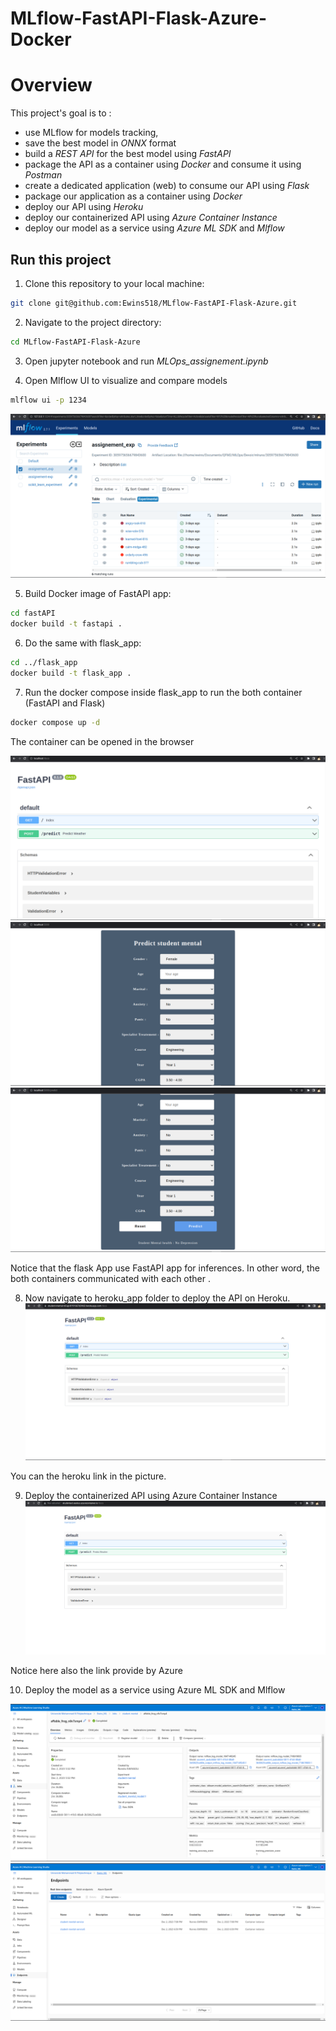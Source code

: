 # MLflow-FastAPI-Flask-Azure-Docker

# Overview
This project's goal is to :
- use MLflow for models tracking, 
- save the best model in *ONNX* format 
- build a *REST API* for the best model using *FastAPI*
- package the API as a container using *Docker* and consume it using *Postman*
- create a dedicated application (web) to consume our API using *Flask*
- package our application as a container using *Docker*
- deploy our API using *Heroku*
- deploy our containerized API using *Azure Container Instance*
- deploy our model as a service using *Azure ML SDK* and *Mlflow*

## Run this project

1. Clone this repository to your local machine:

```bash
git clone git@github.com:Ewins518/MLflow-FastAPI-Flask-Azure.git
```

2. Navigate to the project directory:

```bash
cd MLflow-FastAPI-Flask-Azure
```

3. Open jupyter notebook and run *MLOps_assignement.ipynb*

4. Open Mlflow UI to visualize and compare models

```bash
mlflow ui -p 1234
```

![Screenshot](/screenshot/1.png)

5. Build Docker image of FastAPI app:

```bash
cd fastAPI
docker build -t fastapi .
```
6. Do the same with flask_app:

```bash
cd ../flask_app
docker build -t flask_app .
```
7. Run the docker compose inside flask_app to run the both container (FastAPI and Flask)

```bash
docker compose up -d
```
The container can be opened in the browser

![Screenshot](/screenshot/2.png)
![Screenshot](/screenshot/3.png)
![Screenshot](/screenshot/4.png)

Notice that the flask App use FastAPI app for inferences. In other word, the both containers communicated with each other .

8. Now navigate to heroku_app folder to deploy the API on Heroku.
![Screenshot](/screenshot/5.png)

You can the heroku link in the picture.

9. Deploy the containerized API using Azure Container Instance
![Screenshot](/screenshot/6.png)

Notice here also the link provide by Azure

10. Deploy the model as a service using Azure ML SDK and Mlflow

![Screenshot](/screenshot/7.png)
![Screenshot](/screenshot/8.png)